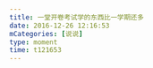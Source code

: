 ```yaml
---
title: 一堂开卷考试学的东西比一学期还多
date: 2016-12-26 12:16:53
mCategories: [说说]
type: moment
time: t121653
---
```


<div id="pics-20161226121653"></div>

<script src="/lib/moment/pics.js"></script>
<script>
var data = [
    {"link": "2016-12-26_000000.jpeg", "type": "shuoshuo"}
];
picsRender(data, "pics-20161226121653");
</script>
